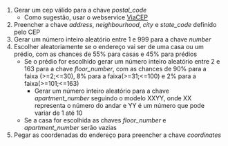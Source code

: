 1. Gerar um cep válido para a chave _postal_code_
    * Como sugestão, usar o webservice [ViaCEP](https://viacep.com.br/)
2. Preencher a chave _address_, _neighbourhood_, _city_ e _state_code_ definido pelo CEP
3. Gerar um número inteiro aleatório entre 1 e 999 para a chave _number_
4. Escolher aleatoriamente se o endereço vai ser de uma casa ou um prédio, com as chances de 55% para casas e 45% para prédios
    * Se o prédio for escolhido gerar um número inteiro aleatório entre 2 e 163 para a chave _floor_number_, com as chances de 90% para a faixa (>=2;<=30), 8% para a faixa(>=31;<=100) e 2% para a faixa(>=101;<=163)
        * Gerar um número inteiro aleatório para a chave _apartment_number_ seguindo o modelo XXYY, onde XX representa o número do andar e YY é um número que pode variar de 1 até 10
    * Se a casa for escolhida as chaves _floor_number_ e _apartment_number_ serão vazias
5. Pegar as coordenadas do endereço para preencher a chave _coordinates_
